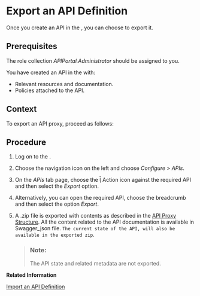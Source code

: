 <!-- loio420abb6ec7564c97b786c184b4fa0746 -->

<link rel="stylesheet" type="text/css" href="../css/sap-icons.css"/>

# Export an API Definition

Once you create an API in the , you can choose to export it.



## Prerequisites

The role collection *APIPortal.Administrator* should be assigned to you.

You have created an API in the with:

-   Relevant resources and documentation.
-   Policies attached to the API.



## Context

To export an API proxy, proceed as follows:



## Procedure

1.  Log on to the .

2.  Choose the navigation icon on the left and choose *Configure* \> *APIs*.

3.  On the *APIs* tab page, choose the <span class="SAP-icons-V5"></span> Action icon against the required API and then select the *Export* option.

4.  Alternatively, you can open the required API, choose the breadcrumb and then select the option *Export*.

5.  A .zip file is exported with contents as described in the [API Proxy Structure](api-proxy-structure-4dfd54a.md). All the content related to the API documentation is available in Swagger\_json file. `The current state of the API, will also be available in the exported zip`.

    > ### Note:  
    > The API state and related metadata are not exported.


**Related Information**  


[Import an API Definition](import-an-api-definition-9342a93.md "This topic describes how to import an existing API definition into the .")

